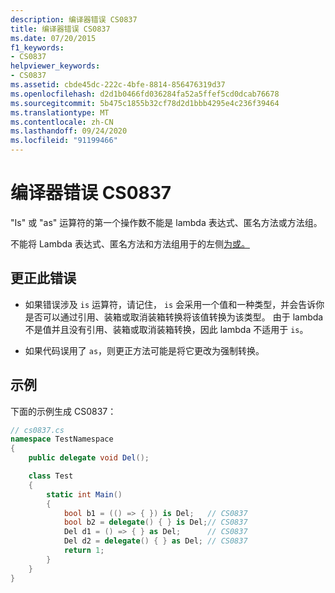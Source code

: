 ```yaml
---
description: 编译器错误 CS0837
title: 编译器错误 CS0837
ms.date: 07/20/2015
f1_keywords:
- CS0837
helpviewer_keywords:
- CS0837
ms.assetid: cbde45dc-222c-4bfe-8814-856476319d37
ms.openlocfilehash: d2d1b0466fd036284fa52a5ffef5cd0dcab76678
ms.sourcegitcommit: 5b475c1855b32cf78d2d1bbb4295e4c236f39464
ms.translationtype: MT
ms.contentlocale: zh-CN
ms.lasthandoff: 09/24/2020
ms.locfileid: "91199466"
---
```

# <a name="compiler-error-cs0837"></a>编译器错误 CS0837

"Is" 或 "as" 运算符的第一个操作数不能是 lambda 表达式、匿名方法或方法组。

 不能将 Lambda 表达式、匿名方法和方法组用于的左侧[为](../language-reference/operators/type-testing-and-cast.md#is-operator)[或。](../language-reference/operators/type-testing-and-cast.md#as-operator)

## <a name="to-correct-this-error"></a>更正此错误

- 如果错误涉及 `is` 运算符，请记住， `is` 会采用一个值和一种类型，并会告诉你是否可以通过引用、装箱或取消装箱转换将该值转换为该类型。 由于 lambda 不是值并且没有引用、装箱或取消装箱转换，因此 lambda 不适用于 `is`。

- 如果代码误用了 `as`，则更正方法可能是将它更改为强制转换。

## <a name="example"></a>示例

下面的示例生成 CS0837：

```csharp
// cs0837.cs
namespace TestNamespace
{
    public delegate void Del();

    class Test
    {
        static int Main()
        {
            bool b1 = (() => { }) is Del;   // CS0837
            bool b2 = delegate() { } is Del;// CS0837
            Del d1 = () => { } as Del;      // CS0837  
            Del d2 = delegate() { } as Del; // CS0837
            return 1;
        }
    }
}
```
